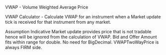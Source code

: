 VWAP - Volume Weighted Average Price

VWAP Calculator - Calculate VWAP for an instrument when a Market update tick is received for that instrument from any market.


Assumption
Indicative Market update provides price that is not tradable hence will be ignored from the calculation of VWAP.
Bid and Offer Amount fits within range for double. No need for BigDecimal.
VWAPTwoWayPrice is always FIRM side.